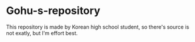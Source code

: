 # Gohu-s-repository
This repository is made by Korean high school student, so there's source is not exatly, but I'm  effort best.
